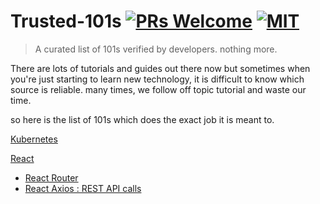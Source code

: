 # Trusted-101s [![PRs Welcome](https://img.shields.io/badge/PRs-welcome-brightgreen.svg?style=flat-square)](http://makeapullrequest.com) [![MIT](https://img.shields.io/github/license/mashape/apistatus.svg)](https://opensource.org/licenses/MIT)


> A curated list of 101s verified by developers. nothing more.

There are lots of tutorials and guides out there now but sometimes when you're just starting to learn new technology, it is difficult to know which source is reliable. many times, we follow off topic tutorial and waste our time.

so here is the list of 101s which does the exact job it is meant to.

[Kubernetes](https://deis.com/blog/2016/kubernetes-illustrated-guide/)

[React](https://reactjs.org/docs/hello-world.html)
* [React Router](https://medium.com/@pshrmn/a-simple-react-router-v4-tutorial-7f23ff27adf)
* [React Axios : REST API calls](https://alligator.io/react/axios-react/)

